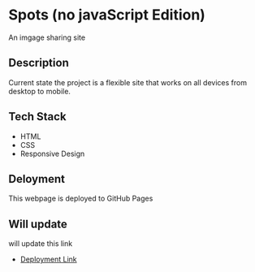 # Spots (no javaScript Edition)

An imgage sharing site

## Description

Current state the project is a flexible site that works on all devices from desktop to mobile.

## Tech Stack

- HTML
- CSS
- Responsive Design

## Deloyment

This webpage is deployed to GitHub Pages

## Will update

will update this link

- [Deployment Link](https://gurpreet-multani.github.io/se_project_spots/)
